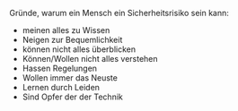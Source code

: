 Gründe, warum ein Mensch ein Sicherheitsrisiko sein kann:
- meinen alles zu Wissen
- Neigen zur Bequemlichkeit
- können nicht alles überblicken
- Können/Wollen nicht alles verstehen
- Hassen Regelungen
- Wollen immer das Neuste
- Lernen durch Leiden
- Sind Opfer der der Technik
